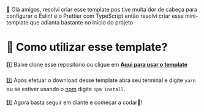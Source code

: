 🤠 Olá amigos, resolvi criar esse template pos tive muita dor de cabeça para configurar o Eslint e o Prettier com TypeScript então resolvi criar esse mini-template que adianta bastante no inicio do projeto


# 📔 Como utilizar esse template?

1️⃣ Baixe clone esse repositorio ou clique em **[Aqui para usar o template](https://github.com/Andre-Alvim/template-nodejs-typescript/generate)** <br><br>
2️⃣ Após efetuar o download desse template abra seu terminal e digite `yarn` ou se estiver usando o [npm](https://www.npmjs.com/) digite `npm install`.<br><br>
3️⃣ Agora basta seguir em diante e começar a codar🚀!<br><br>
